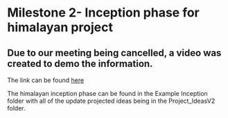# Milestone 2- Inception phase for himalayan project
## Due to our meeting being cancelled, a video was created to demo the information. 
The link can be found <a href="https://drive.google.com/file/d/1jP8_TEkbPjm1QwezMdHC2FGuULjMqNXd/view?usp=sharing">here</a> 

The himalayan inception phase can be found in the Example Inception folder with all of the update projected ideas being in the Project_IdeasV2 folder.
